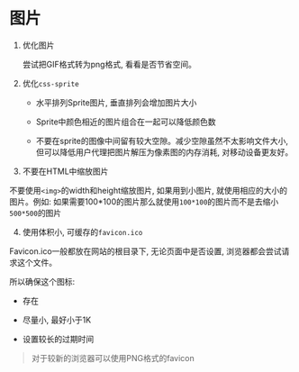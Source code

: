 #  图片

1. 优化图片

    尝试把GIF格式转为png格式, 看看是否节省空间。

2. 优化`css-sprite`

    - 水平排列Sprite图片, 垂直排列会增加图片大小

    - Sprite中颜色相近的图片组合在一起可以降低颜色数

    - 不要在sprite的图像中间留有较大空隙。减少空隙虽然不太影响文件大小, 但可以降低用户代理把图片解压为像素图的内存消耗, 对移动设备更友好。

3. 不要在HTML中缩放图片

不要使用`<img>`的width和height缩放图片, 如果用到小图片, 就使用相应的大小的图片。例如: 
如果需要100*100的图片那么就使用`100*100`的图片而不是去缩小`500*500`的图片

4. 使用体积小, 可缓存的`favicon.ico`

Favicon.ico一般都放在网站的根目录下, 无论页面中是否设置, 浏览器都会尝试请求这个文件。

所以确保这个图标: 

+  存在

+  尽量小, 最好小于1K

+  设置较长的过期时间

> 对于较新的浏览器可以使用PNG格式的favicon